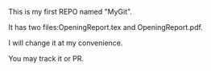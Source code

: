 This is my first REPO named "MyGit".

It has two files:OpeningReport.tex and OpeningReport.pdf.

I will change it at my convenience.

You may track it or PR.

